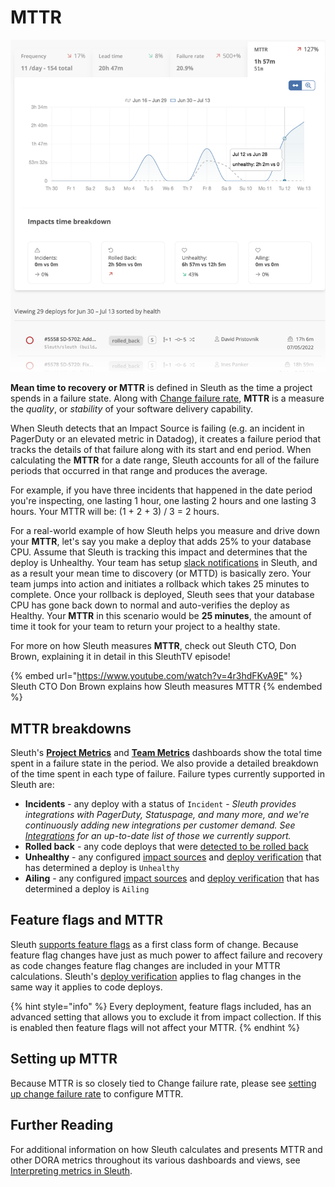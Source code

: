 # MTTR

![](<../.gitbook/assets/image (18) (1) (1).png>)

**Mean time to recovery or MTTR** is defined in Sleuth as the time a project spends in a failure state. Along with [Change failure rate](change-failure-rate.md), **MTTR** is a measure the _quality_, or _stability_ of your software delivery capability.&#x20;

When Sleuth detects that an Impact Source is failing (e.g. an incident in PagerDuty or an elevated metric in Datadog), it creates a failure period that tracks the details of that failure along with its start and end period. When calculating the **MTTR** for a date range, Sleuth accounts for all of the failure periods that occurred in that range and produces the average.&#x20;

For example, if you have three incidents that happened in the date period you're inspecting, one lasting 1 hour, one lasting 2 hours and one lasting 3 hours. Your MTTR will be: (1 + 2 + 3) / 3 = 2 hours.

For a real-world example of how Sleuth helps you measure and drive down your **MTTR**, let's say you make a deploy that adds 25% to your database CPU. Assume that Sleuth is tracking this impact and determines that the deploy is Unhealthy. Your team has setup [slack notifications](../notifications.md) in Sleuth, and as a result your mean time to discovery (or MTTD) is basically zero. Your team jumps into action and initiates a rollback which takes 25 minutes to complete. Once your rollback is deployed, Sleuth sees that your database CPU has gone back down to normal and auto-verifies the deploy as Healthy. Your **MTTR** in this scenario would be **25 minutes**, the amount of time it took for your team to return your project to a healthy state.

For more on how Sleuth measures **MTTR**, check out Sleuth CTO, Don Brown, explaining it in detail in this SleuthTV episode!

{% embed url="https://www.youtube.com/watch?v=4r3hdFKvA9E" %}
Sleuth CTO Don Brown explains how Sleuth measures MTTR
{% endembed %}

## MTTR breakdowns

Sleuth's [**Project Metrics**](../modeling-your-deployments/projects/) and [**Team Metrics**](../modeling-your-deployments/teams.md) dashboards show the total time spent in a failure state in the period. We also provide a detailed breakdown of the time spent in each type of failure. Failure types currently supported in Sleuth are:

* **Incidents** - any deploy with a status of `Incident` - _Sleuth provides integrations with PagerDuty, Statuspage, and many more, and we're continuously adding new integrations per customer demand. See_ [_Integrations_](broken-reference) _for an up-to-date list of those we currently support._&#x20;
* **Rolled back** - any code deploys that were [detected to be rolled back](../modeling-your-deployments/code-deployments/rollbacks.md)
* **Unhealthy** - any configured [impact sources](../integrations-1/impact-sources/) and [deploy verification](../auto-verify-your-deploys/) that has determined a deploy is `Unhealthy`
* **Ailing** - any configured [impact sources](../integrations-1/impact-sources/) and [deploy verification](../auto-verify-your-deploys/) that has determined a deploy is `Ailing`

## Feature flags and MTTR

Sleuth [supports feature flags](../modeling-your-deployments/feature-flags.md) as a first class form of change. Because feature flag changes have just as much power to affect failure and recovery as code changes feature flag changes are included in your MTTR calculations. Sleuth's [deploy verification](../auto-verify-your-deploys/) applies to flag changes in the same way it applies to code deploys.

{% hint style="info" %}
Every deployment, feature flags included, has an advanced setting that allows you to exclude it from impact collection. If this is enabled then feature flags will not affect your MTTR.
{% endhint %}

## Setting up MTTR

Because MTTR is so closely tied to Change failure rate, please see [setting up change failure rate](change-failure-rate.md#setting-up-change-failure) to configure MTTR.

## Further Reading

For additional information on how Sleuth calculates and presents MTTR and other DORA metrics throughout its various dashboards and views, see [Interpreting metrics in Sleuth](how-we-calculate.md).
